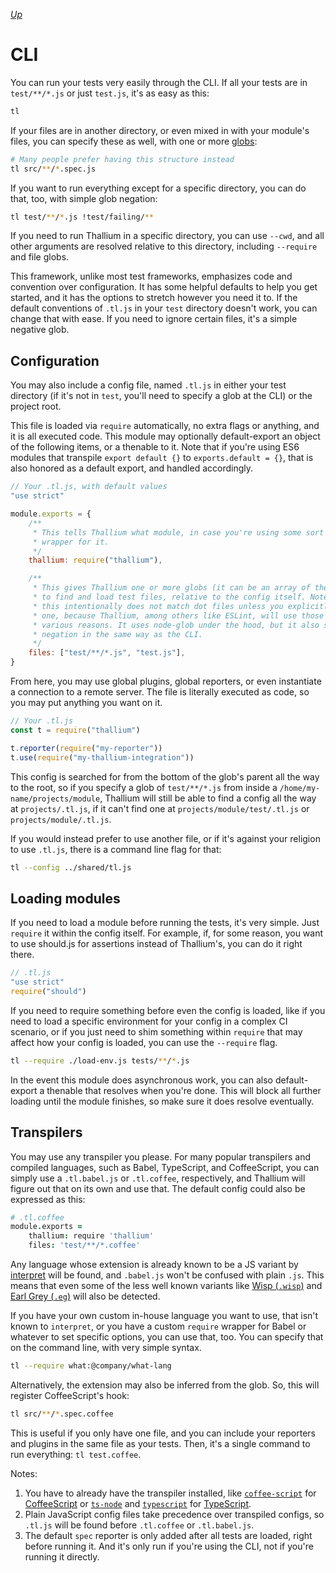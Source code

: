 *[Up](./README.md)*

# CLI

You can run your tests very easily through the CLI. If all your tests are in `test/**/*.js` or just `test.js`, it's as easy as this:

```sh
tl
```

If your files are in another directory, or even mixed in with your module's files, you can specify these as well, with one or more [globs](http://npm.im/glob):

```sh
# Many people prefer having this structure instead
tl src/**/*.spec.js
```

If you want to run everything except for a specific directory, you can do that, too, with simple glob negation:

```sh
tl test/**/*.js !test/failing/**
```

If you need to run Thallium in a specific directory, you can use `--cwd`, and all other arguments are resolved relative to this directory, including `--require` and file globs.

This framework, unlike most test frameworks, emphasizes code and convention over configuration. It has some helpful defaults to help you get started, and it has the options to stretch however you need it to. If the default conventions of `.tl.js` in your `test` directory doesn't work, you can change that with ease. If you need to ignore certain files, it's a simple negative glob.

## Configuration

You may also include a config file, named `.tl.js` in either your test directory (if it's not in `test`, you'll need to specify a glob at the CLI) or the project root.

This file is loaded via `require` automatically, no extra flags or anything, and it is all executed code. This module may optionally default-export an object of the following items, or a thenable to it. Note that if you're using ES6 modules that transpile `export default {}` to `exports.default = {}`, that is also honored as a default export, and handled accordingly.

```js
// Your .tl.js, with default values
"use strict"

module.exports = {
    /**
     * This tells Thallium what module, in case you're using some sort of
     * wrapper for it.
     */
    thallium: require("thallium"),

    /**
     * This gives Thallium one or more globs (it can be an array of them) to use
     * to find and load test files, relative to the config itself. Note that
     * this intentionally does not match dot files unless you explicitly specify
     * one, because Thallium, among others like ESLint, will use those for
     * various reasons. It uses node-glob under the hood, but it also supports
     * negation in the same way as the CLI.
     */
    files: ["test/**/*.js", "test.js"],
}
```

From here, you may use global plugins, global reporters, or even instantiate a connection to a remote server. The file is literally executed as code, so you may put anything you want on it.

```js
// Your .tl.js
const t = require("thallium")

t.reporter(require("my-reporter"))
t.use(require("my-thallium-integration"))
```

This config is searched for from the bottom of the glob's parent all the way to the root, so if you specify a glob of `test/**/*.js` from inside a `/home/my-name/projects/module`, Thallium will still be able to find a config all the way at `projects/.tl.js`, if it can't find one at `projects/module/test/.tl.js` or `projects/module/.tl.js`.

If you would instead prefer to use another file, or if it's against your religion to use `.tl.js`, there is a command line flag for that:

```sh
tl --config ../shared/tl.js
```

## Loading modules

If you need to load a module before running the tests, it's very simple. Just `require` it within the config itself. For example, if, for some reason, you want to use should.js for assertions instead of Thallium's, you can do it right there.

```js
// .tl.js
"use strict"
require("should")
```

If you need to require something before even the config is loaded, like if you need to load a specific environment for your config in a complex CI scenario, or if you just need to shim something within `require` that may affect how your config is loaded, you can use the `--require` flag.

```sh
tl --require ./load-env.js tests/**/*.js
```

In the event this module does asynchronous work, you can also default-export a thenable that resolves when you're done. This will block all further loading until the module finishes, so make sure it does resolve eventually.

## Transpilers

You may use any transpiler you please. For many popular transpilers and compiled languages, such as Babel, TypeScript, and CoffeeScript, you can simply use a `.tl.babel.js` or `.tl.coffee`, respectively, and Thallium will figure out that on its own and use that. The default config could also be expressed as this:

```coffee
# .tl.coffee
module.exports =
    thallium: require 'thallium'
    files: 'test/**/*.coffee'
```

Any language whose extension is already known to be a JS variant by [interpret](http://npm.im/interpret) will be found, and `.babel.js` won't be confused with plain `.js`. This means that even some of the less well known variants like [Wisp (`.wisp`)](http://npm.im/wisp) and [Earl Grey (`.eg`)](https://npm.im/earlgrey) will also be detected.

If you have your own custom in-house language you want to use, that isn't known to `interpret`, or you have a custom `require` wrapper for Babel or whatever to set specific options, you can use that, too. You can specify that on the command line, with very simple syntax.

```sh
tl --require what:@company/what-lang
```

Alternatively, the extension may also be inferred from the glob. So, this will register CoffeeScript's hook:

```sh
tl src/**/*.spec.coffee
```

This is useful if you only have one file, and you can include your reporters and plugins in the same file as your tests. Then, it's a single command to run everything: `tl test.coffee`.

Notes:

1. You have to already have the transpiler installed, like [`coffee-script`](http://npm.im/coffee-script) for [CoffeeScript](https://coffeescript.org) or [`ts-node`](http://npm.im/ts-node) and [`typescript`](http://npm.im/typescript) for [TypeScript](https://typescriptlang.com).
2. Plain JavaScript config files take precedence over transpiled configs, so `.tl.js` will be found before `.tl.coffee` or `.tl.babel.js`.
3. The default `spec` reporter is only added after all tests are loaded, right before running it. And it's only run if you're using the CLI, not if you're running it directly.

